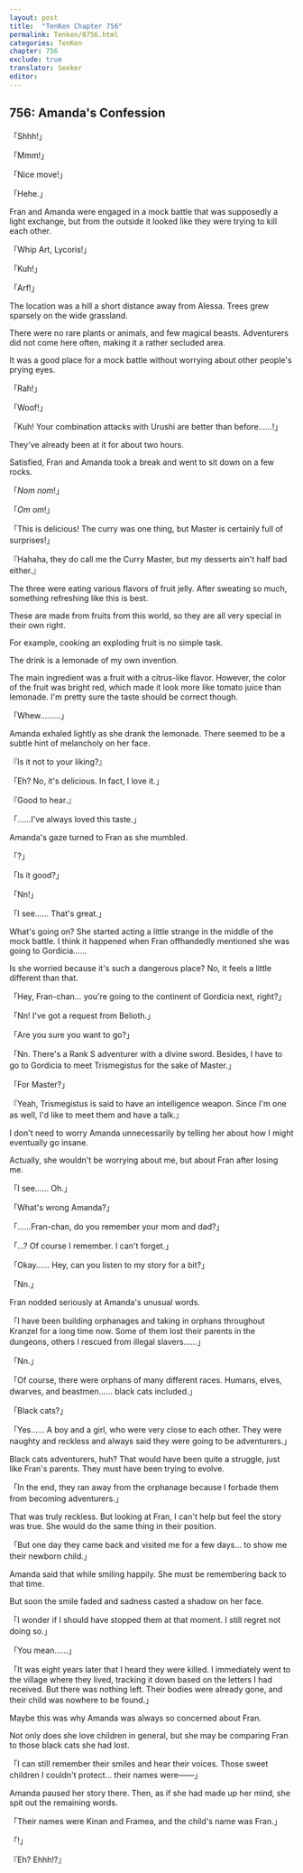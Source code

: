 ```yaml
---
layout: post
title:  "TenKen Chapter 756"
permalink: Tenken/0756.html
categories: TenKen
chapter: 756
exclude: true
translator: Seeker
editor: 
---
```

<h2 id="ch756">756: Amanda's Confession</h2>

<p>「Shhh!」</p>
<p>「Mmm!」</p>
<p>「Nice move!」</p>
<p>「Hehe.」</p>

<p>Fran and Amanda were engaged in a mock battle that was supposedly a light exchange, but from the outside it looked like they were trying to kill each other.</p>

<p>「Whip Art, Lycoris!」</p>
<p>「Kuh!」</p>
<p>「Arf!」</p>

<p>The location was a hill a short distance away from Alessa. Trees grew sparsely on the wide grassland.</p>

<p>There were no rare plants or animals, and few magical beasts. Adventurers did not come here often, making it a rather secluded area.</p>

<p>It was a good place for a mock battle without worrying about other people's prying eyes.</p>

<p>「Rah!」</p>
<p>「Woof!」</p>
<p>「Kuh! Your combination attacks with Urushi are better than before……!」</p>

<p>They've already been at it for about two hours.</p>

<p>Satisfied, Fran and Amanda took a break and went to sit down on a few rocks.</p>

<p>「<em>Nom</em> <em>nom</em>!」</p>
<p>「<em>Om</em> <em>om</em>!」</p>
<p>「This is delicious! The curry was one thing, but Master is certainly full of surprises!」</p>
<p>『Hahaha, they do call me the Curry Master, but my desserts ain't half bad either.』</p>

<p>The three were eating various flavors of fruit jelly. After sweating so much, something refreshing like this is best.</p>

<p>These are made from fruits from this world, so they are all very special in their own right.</p>

<p>For example, cooking an exploding fruit is no simple task.</p>

<p>The drink is a lemonade of my own invention.</p>

<p>The main ingredient was a fruit with a citrus-like flavor. However, the color of the fruit was bright red, which made it look more like tomato juice than lemonade. I'm pretty sure the taste should be correct though.</p>

<p>「Whew………」</p>

<p>Amanda exhaled lightly as she drank the lemonade. There seemed to be a subtle hint of melancholy on her face.</p>

<p>『Is it not to your liking?』</p>
<p>「Eh? No, it's delicious. In fact, I love it.」</p>
<p>『Good to hear.』</p>
<p>「……I've always loved this taste.」</p>

<p>Amanda's gaze turned to Fran as she mumbled.</p>

<p>「?」</p>
<p>「Is it good?」</p>
<p>「Nn!」</p>
<p>「I see…… That's great.」</p>

<p>What's going on? She started acting a little strange in the middle of the mock battle. I think it happened when Fran offhandedly mentioned she was going to Gordicia……</p>

<p>Is she worried because it's such a dangerous place? No, it feels a little different than that.</p>

<p>「Hey, Fran-chan… you're going to the continent of Gordicia next, right?」</p>
<p>「Nn! I've got a request from Belioth.」</p>
<p>「Are you sure you want to go?」</p>
<p>「Nn. There's a Rank S adventurer with a divine sword. Besides, I have to go to Gordicia to meet Trismegistus for the sake of Master.」</p>
<p>「For Master?」</p>
<p>『Yeah, Trismegistus is said to have an intelligence weapon. Since I'm one as well, I'd like to meet them and have a talk.』</p>

<p>I don't need to worry Amanda unnecessarily by telling her about how I might eventually go insane.</p>

<p>Actually, she wouldn't be worrying about me, but about Fran after losing me.</p>

<p>「I see…… Oh.」</p>
<p>「What's wrong Amanda?」</p>
<p>「……Fran-chan, do you remember your mom and dad?」</p>
<p>「…? Of course I remember. I can't forget.」</p>
<p>「Okay…… Hey, can you listen to my story for a bit?」</p>
<p>「Nn.」</p>

<p>Fran nodded seriously at Amanda's unusual words.</p>

<p>「I have been building orphanages and taking in orphans throughout Kranzel for a long time now. Some of them lost their parents in the dungeons, others I rescued from illegal slavers……」</p>
<p>「Nn.」</p>
<p>「Of course, there were orphans of many different races. Humans, elves, dwarves, and beastmen…… black cats included.」</p>
<p>「Black cats?」</p>
<p>「Yes…… A boy and a girl, who were very close to each other. They were naughty and reckless and always said they were going to be adventurers.」</p>

<p>Black cats adventurers, huh? That would have been quite a struggle, just like Fran's parents. They must have been trying to evolve.</p>

<p>「In the end, they ran away from the orphanage because I forbade them from becoming adventurers.」</p>

<p>That was truly reckless. But looking at Fran, I can't help but feel the story was true. She would do the same thing in their position.</p>

<p>「But one day they came back and visited me for a few days… to show me their newborn child.」</p>

<p>Amanda said that while smiling happily. She must be remembering back to that time.</p>

<p>But soon the smile faded and sadness casted a shadow on her face.</p>

<p>「I wonder if I should have stopped them at that moment. I still regret not doing so.」</p>
<p>「You mean……」</p>
<p>「It was eight years later that I heard they were killed. I immediately went to the village where they lived, tracking it down based on the letters I had received. But there was nothing left. Their bodies were already gone, and their child was nowhere to be found.」</p>

<p>Maybe this was why Amanda was always so concerned about Fran.</p>

<p>Not only does she love children in general, but she may be comparing Fran to those black cats she had lost.</p>

<p>「I can still remember their smiles and hear their voices. Those sweet children I couldn't protect… their names were――」</p>

<p>Amanda paused her story there. Then, as if she had made up her mind, she spit out the remaining words.</p>

<p>「Their names were Kinan and Framea, and the child's name was Fran.」</p>
<p>「!」</p>
<p>『Eh? Ehhh!?』</p>










